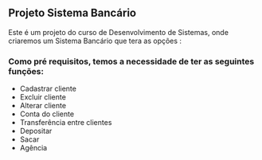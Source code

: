 ## Projeto Sistema Bancário
Este é um projeto do curso de Desenvolvimento de Sistemas, onde criaremos um Sistema Bancário que tera as opções :

### Como pré requisitos, temos a necessidade de ter as seguintes funções:
- Cadastrar cliente
- Excluir cliente
- Alterar cliente
- Conta do cliente
- Transferência entre clientes
- Depositar
- Sacar
- Agência

## 
